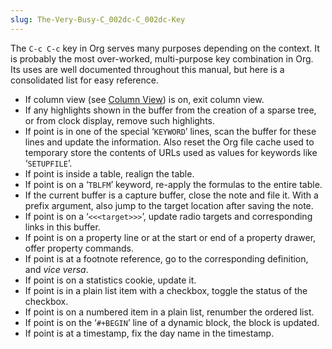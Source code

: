 ```yaml
---
slug: The-Very-Busy-C_002dc-C_002dc-Key
---
```


The `C-c C-c` key in Org serves many purposes depending on the context. It is probably the most over-worked, multi-purpose key combination in Org. Its uses are well documented throughout this manual, but here is a consolidated list for easy reference.

*   If column view (see [Column View](/docs/org/Column-View)) is on, exit column view.
*   If any highlights shown in the buffer from the creation of a sparse tree, or from clock display, remove such highlights.
*   If point is in one of the special ‘`KEYWORD`’ lines, scan the buffer for these lines and update the information. Also reset the Org file cache used to temporary store the contents of URLs used as values for keywords like ‘`SETUPFILE`’.
*   If point is inside a table, realign the table.
*   If point is on a ‘`TBLFM`’ keyword, re-apply the formulas to the entire table.
*   If the current buffer is a capture buffer, close the note and file it. With a prefix argument, also jump to the target location after saving the note.
*   If point is on a ‘`<<<target>>>`’, update radio targets and corresponding links in this buffer.
*   If point is on a property line or at the start or end of a property drawer, offer property commands.
*   If point is at a footnote reference, go to the corresponding definition, and *vice versa*.
*   If point is on a statistics cookie, update it.
*   If point is in a plain list item with a checkbox, toggle the status of the checkbox.
*   If point is on a numbered item in a plain list, renumber the ordered list.
*   If point is on the ‘`#+BEGIN`’ line of a dynamic block, the block is updated.
*   If point is at a timestamp, fix the day name in the timestamp.
